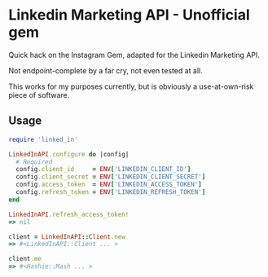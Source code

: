 # Linkedin Marketing API - Unofficial gem

Quick hack on the Instagram Gem, adapted for the Linkedin Marketing API.

Not endpoint-complete by a far cry, not even tested at all.

This works for my purposes currently, but is obviously a use-at-own-risk piece of software.

## Usage

```ruby
require 'linked_in'

LinkedInAPI.configure do |config|
  # Required
  config.client_id     = ENV['LINKEDIN_CLIENT_ID']
  config.client_secret = ENV['LINKEDIN_CLIENT_SECRET']
  config.access_token  = ENV['LINKEDIN_ACCESS_TOKEN']
  config.refresh_token = ENV['LINKEDIN_REFRESH_TOKEN']
end

LinkedInAPI.refresh_access_token!
=> nil

client = LinkedInAPI::Client.new
=> #<LinkedInAPI::Client ... >

client.me
=> #<Hashie::Mash ... >
```
